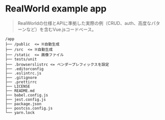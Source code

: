 # RealWorld example app

> RealWorldの仕様とAPIに準拠した実際の例（CRUD、auth、高度なパターンなど）を含むVue.jsコードベース。

```
/app  
├── /public  <= ※自動生成   
├── /src  <= ※自動生成  
├── /static  <= 画像ファイル  
├── tests/unit  
├── .browserslistrc <= ベンダープレフィックスを設定 
├── .editorconfig  
├── .eslintrc.js  
├── .gitignore  
├── .prettirrc  
├── LICENSE    
├── README.md  
├── babel.config.js  
├── jest.config.js  
├── package.json  
├── postcss.config.js  
└── yarn.lock   
```